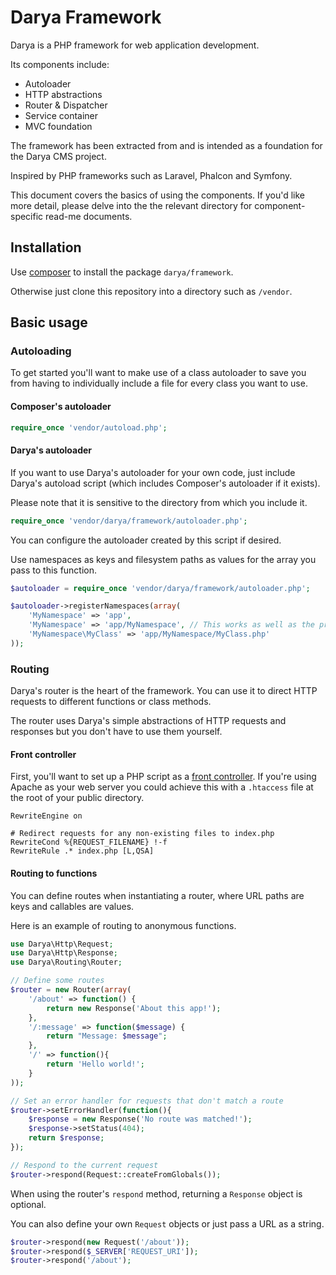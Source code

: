 # Darya Framework

Darya is a PHP framework for web application development.

Its components include:

- Autoloader
- HTTP abstractions
- Router & Dispatcher
- Service container
- MVC foundation

The framework has been extracted from and is intended as a foundation for the Darya CMS project.

Inspired by PHP frameworks such as Laravel, Phalcon and Symfony.

This document covers the basics of using the components. If you'd like more detail, please delve into the the relevant directory for component-specific read-me documents.

## Installation

Use [composer](https://getcomposer.org) to install the package `darya/framework`.

Otherwise just clone this repository into a directory such as `/vendor`.

## Basic usage

### Autoloading

To get started you'll want to make use of a class autoloader to save you from having to individually include a file for every class you want to use.

#### Composer's autoloader
```php
require_once 'vendor/autoload.php';
```

#### Darya's autoloader

If you want to use Darya's autoloader for your own code, just include Darya's autoload script (which includes Composer's autoloader if it exists).

Please note that it is sensitive to the directory from which you include it.

```php
require_once 'vendor/darya/framework/autoloader.php';
```

You can configure the autoloader created by this script if desired. 

Use namespaces as keys and filesystem paths as values for the array you pass to this function.

```php
$autoloader = require_once 'vendor/darya/framework/autoloader.php';

$autoloader->registerNamespaces(array(
	'MyNamespace' => 'app',
	'MyNamespace' => 'app/MyNamespace', // This works as well as the previous
	'MyNamespace\MyClass' => 'app/MyNamespace/MyClass.php'
));
```

### Routing

Darya's router is the heart of the framework. You can use it to direct HTTP requests to different functions or class methods.

The router uses Darya's simple abstractions of HTTP requests and responses but you don't have to use them yourself.

#### Front controller

First, you'll want to set up a PHP script as a [front controller](http://en.wikipedia.org/wiki/Front_Controller_pattern). If you're using Apache as your web server you could achieve this with a `.htaccess` file at the root of your public directory. 

```
RewriteEngine on

# Redirect requests for any non-existing files to index.php
RewriteCond %{REQUEST_FILENAME} !-f
RewriteRule .* index.php [L,QSA]
```

#### Routing to functions

You can define routes when instantiating a router, where URL paths are keys and
callables are values.

Here is an example of routing to anonymous functions.

```php
use Darya\Http\Request;
use Darya\Http\Response;
use Darya\Routing\Router;

// Define some routes
$router = new Router(array(
	'/about' => function() {
		return new Response('About this app!');
	},
	'/:message' => function($message) {
		return "Message: $message";
	},
	'/' => function(){
		return 'Hello world!';
	}
));

// Set an error handler for requests that don't match a route
$router->setErrorHandler(function(){
	$response = new Response('No route was matched!');
	$response->setStatus(404);
	return $response;
});

// Respond to the current request
$router->respond(Request::createFromGlobals());
```

When using the router's `respond` method, returning a `Response` object is 
optional.

You can also define your own `Request` objects or just pass a URL as a string.

```php
$router->respond(new Request('/about'));
$router->respond($_SERVER['REQUEST_URI']);
$router->respond('/about');
```